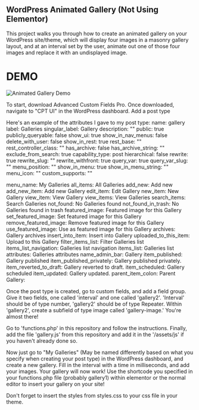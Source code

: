 ## WordPress Animated Gallery (Not Using Elementor)
This project walks you through how to create an animated gallery on your WordPress site/theme, which will display four images in a masonry gallery layout, and at an interval set by the user, animate out one of those four images and replace it with an undisplayed image.

# DEMO

![Animated Gallery Demo](https://i.imgur.com/kgxPDkF.gif)

To start, download Advanced Custom Fields Pro. Once downloaded, navigate to "CPT UI" in the WordPress dashboard. Add a post type

Here's an example of the attributes I gave to my post type:
name: gallery
label: Galleries
singular_label: Gallery
description: ""
public: true
publicly_queryable: false
show_ui: true
show_in_nav_menus: false
delete_with_user: false
show_in_rest: true
rest_base: ""
rest_controller_class: ""
has_archive: false
has_archive_string: ""
exclude_from_search: true
capability_type: post
hierarchical: false
rewrite: true
rewrite_slug: ""
rewrite_withfront: true
query_var: true
query_var_slug: ""
menu_position: ""
show_in_menu: true
show_in_menu_string: ""
menu_icon: ""
custom_supports: ""

menu_name: My Galleries
all_items: All Galleries
add_new: Add new
add_new_item: Add new Gallery
edit_item: Edit Gallery
new_item: New Gallery
view_item: View Gallery
view_items: View Galleries
search_items: Search Galleries
not_found: No Galleries found
not_found_in_trash: No Galleries found in trash
featured_image: Featured image for this Gallery
set_featured_image: Set featured image for this Gallery
remove_featured_image: Remove featured image for this Gallery
use_featured_image: Use as featured image for this Gallery
archives: Gallery archives
insert_into_item: Insert into Gallery
uploaded_to_this_item: Upload to this Gallery
filter_items_list: Filter Galleries list
items_list_navigation: Galleries list navigation
items_list: Galleries list
attributes: Galleries attributes
name_admin_bar: Gallery
item_published: Gallery published
item_published_privately: Gallery published privately.
item_reverted_to_draft: Gallery reverted to draft.
item_scheduled: Gallery scheduled
item_updated: Gallery updated.
parent_item_colon: Parent Gallery:


Once the post type is created, go to custom fields, and add a field group. Give it two fields, one called 'interval' and one called 'gallery2'. 'Interval' should be of type number, 'gallery2' should be of type Repeater. Within 'gallery2', create a subfield of type image called 'gallery-image.' You're almost there!

Go to 'functions.php' in this repository and follow the instructions. Finally, add the file 'gallery.js' from this repository and add it in the '/assets/js' if you haven't already done so.

Now just go to "My Galleries" (May be named differently based on what you specify when creating your post type) in the WordPress dashboard, and create a new gallery. Fill in the interval with a time in milliseconds, and add your images. Your gallery will now work! Use the shortcode you specified in your functions.php file (probably gallery1) within elementor or the normal editor to insert your gallery on your site!

Don't forget to insert the styles from styles.css to your css file in your theme.

